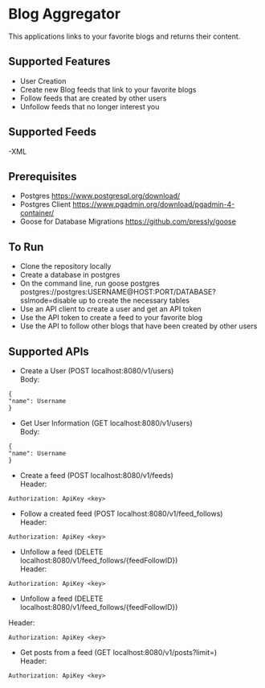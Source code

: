 # Blog Aggregator 

This applications links to your favorite blogs and returns their content.

## Supported Features
- User Creation
- Create new Blog feeds that link to your favorite blogs
- Follow feeds that are created by other users
- Unfollow feeds that no longer interest you

## Supported Feeds
-XML

## Prerequisites
- Postgres <https://www.postgresql.org/download/>
- Postgres Client <https://www.pgadmin.org/download/pgadmin-4-container/>
- Goose for Database Migrations <https://github.com/pressly/goose>

## To Run
- Clone the repository locally
- Create a database in postgres
- On the command line, run goose postgres postgres://postgres:USERNAME@HOST:PORT/DATABASE?sslmode=disable up to create the necessary tables
- Use an API client to create a user and get an API token
- Use the API token to create a feed to your favorite blog
- Use the API to follow other blogs that have been created by other users

## Supported APIs
- Create a User (POST localhost:8080/v1/users)  
Body:
```
{
"name": Username
}

```
- Get User Information (GET localhost:8080/v1/users)  
Body:
```
{
"name": Username
}

```

- Create a feed (POST localhost:8080/v1/feeds)  
Header:
```
Authorization: ApiKey <key>
```

- Follow a created feed (POST localhost:8080/v1/feed_follows)  
Header:
```
Authorization: ApiKey <key>
```

- Unfollow a feed (DELETE localhost:8080/v1/feed_follows/{feedFollowID})  
Header:
```
Authorization: ApiKey <key>
```

- Unfollow a feed (DELETE localhost:8080/v1/feed_follows/{feedFollowID})  

Header:
```
Authorization: ApiKey <key>
```

- Get posts from a feed (GET localhost:8080/v1/posts?limit=)  
Header:
```
Authorization: ApiKey <key>
```


